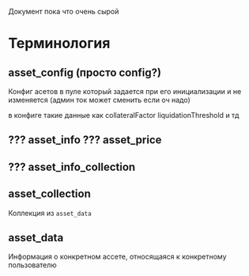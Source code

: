 Документ пока что очень сырой

# Терминология

## asset_config (просто config?)
Конфиг асетов в пуле который задается при его инициализации и не изменяется (админ ток может сменить если оч надо)

в конфиге такие данные как collateralFactor liquidationThreshold и тд

## ??? asset_info ??? asset_price
## ??? asset_info_collection

## asset_collection
Коллекция из `asset_data`

## asset_data
Информация о конкретном ассете, относящаяся к конкретному пользователю




